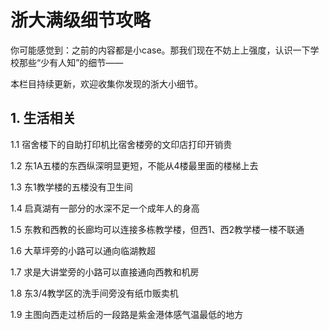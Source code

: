 # 浙大满级细节攻略
你可能感觉到：之前的内容都是小case。那我们现在不妨上上强度，认识一下学校那些“少有人知”的细节——

本栏目持续更新，欢迎收集你发现的浙大小细节。
## 1. 生活相关
1.1 宿舍楼下的自助打印机比宿舍楼旁的文印店打印开销贵

1.2 东1A五楼的东西纵深明显更短，不能从4楼最里面的楼梯上去

1.3 东1教学楼的五楼没有卫生间

1.4 启真湖有一部分的水深不足一个成年人的身高

1.5 东教和西教的长廊均可以连接多栋教学楼，但西1、西2教学楼一楼不联通

1.6 大草坪旁的小路可以通向临湖教超

1.7 求是大讲堂旁的小路可以直接通向西教和机房

1.8 东3/4教学区的洗手间旁没有纸巾贩卖机

1.9 主图向西走过桥后的一段路是紫金港体感气温最低的地方

